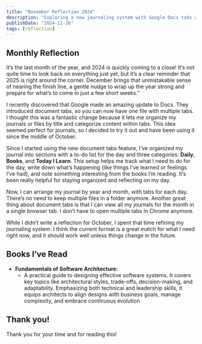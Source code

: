 ```yaml
---
title: "November Reflection 2024"
description: "Exploring a new journaling system with Google Docs tabs and insights from Fundamentals of Software Architecture on design, trade-offs, and adaptability."
publishDate: "2024-11-26"
tags: [reflection]
---
```


## Monthly Reflection

It’s the last month of the year, and 2024 is quickly coming to a close! It’s not quite time to look back on everything just yet, but it’s a clear reminder that 2025 is right around the corner. December brings that unmistakable sense of nearing the finish line, a gentle nudge to wrap up the year strong and prepare for what’s to come in just a few short weeks.”

I recently discovered that Google made an amazing update to Docs. They introduced document tabs, so you can now have one file with multiple tabs. I thought this was a fantastic change because it lets me organize my journals or files by title and categorize content within tabs. This idea seemed perfect for journals, so I decided to try it out and have been using it since the middle of October.

Since I started using the new document tabs feature, I’ve organized my journal into sections with a to-do list for the day and three categories: **Daily**, **Books**, and **Today I Learn**. This setup helps me track what I need to do for the day, write down what’s happening (like things I’ve learned or feelings I’ve had), and note something interesting from the books I’m reading. It’s been really helpful for staying organized and reflecting on my day.

Now, I can arrange my journal by year and month, with tabs for each day. There’s no need to keep multiple files in a folder anymore. Another great thing about document tabs is that I can view all my journals for the month in a single browser tab. I don’t have to open multiple tabs in Chrome anymore.

While I didn’t write a reflection for October, I spent that time refining my journaling system. I think the current format is a great match for what I need right now, and it should work well unless things change in the future.

## Books I’ve Read

- **Fundamentals of Software Architecture:**
    - A practical guide to designing effective software systems. It covers key topics like architectural styles, trade-offs, decision-making, and adaptability. Emphasizing both technical and leadership skills, it equips architects to align designs with business goals, manage complexity, and embrace continuous evolution

## Thank you!

Thank you for your time and for reading this!
